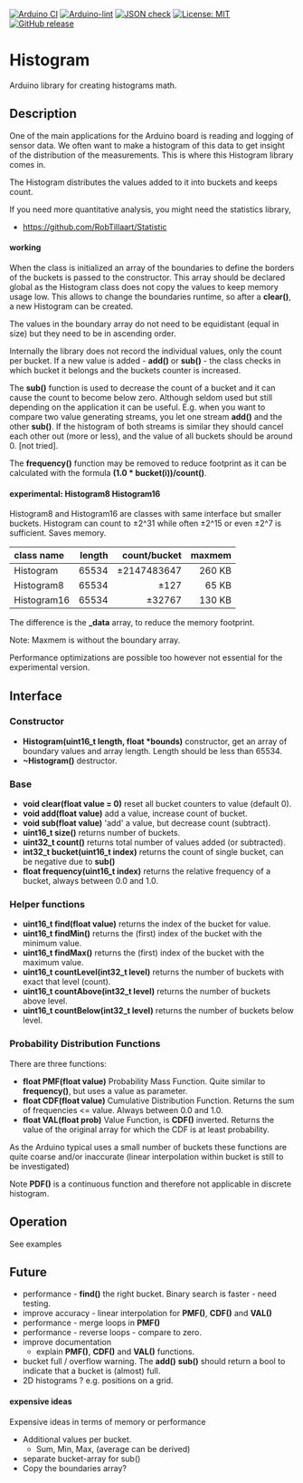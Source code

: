 
[![Arduino CI](https://github.com/RobTillaart/Histogram/workflows/Arduino%20CI/badge.svg)](https://github.com/marketplace/actions/arduino_ci)
[![Arduino-lint](https://github.com/RobTillaart/Histogram/actions/workflows/arduino-lint.yml/badge.svg)](https://github.com/RobTillaart/Histogram/actions/workflows/arduino-lint.yml)
[![JSON check](https://github.com/RobTillaart/Histogram/actions/workflows/jsoncheck.yml/badge.svg)](https://github.com/RobTillaart/Histogram/actions/workflows/jsoncheck.yml)
[![License: MIT](https://img.shields.io/badge/license-MIT-green.svg)](https://github.com/RobTillaart/Histogram/blob/master/LICENSE)
[![GitHub release](https://img.shields.io/github/release/RobTillaart/Histogram.svg?maxAge=3600)](https://github.com/RobTillaart/Histogram/releases)


# Histogram

Arduino library for creating histograms math.


## Description

One of the main applications for the Arduino board is reading and logging of sensor data.
We often want to make a histogram of this data to get insight of the distribution of the
measurements. This is where this Histogram library comes in.

The Histogram distributes the values added to it into buckets and keeps count.

If you need more quantitative analysis, you might need the statistics library, 
- https://github.com/RobTillaart/Statistic


#### working

When the class is initialized an array of the boundaries to define the borders of the
buckets is passed to the constructor. This array should be declared global as the
Histogram class does not copy the values to keep memory usage low. This allows to change
the boundaries runtime, so after a **clear()**, a new Histogram can be created.

The values in the boundary array do not need to be equidistant (equal in size)
but they need to be in ascending order.

Internally the library does not record the individual values, only the count per bucket.
If a new value is added - **add()** or **sub()** - the class checks in which bucket it 
belongs and the buckets counter is increased.

The **sub()** function is used to decrease the count of a bucket and it can cause the 
count to become below zero. Although seldom used but still depending on the application 
it can be useful. E.g. when you want to compare two value generating streams, you let 
one stream **add()** and the other **sub()**. If the histogram of both streams is 
similar they should cancel each other out (more or less), and the value of all buckets 
should be around 0. \[not tried\].

The **frequency()** function may be removed to reduce footprint as it can be calculated 
with the formula **(1.0 \* bucket(i))/count()**.


#### experimental: Histogram8 Histogram16

Histogram8 and Histogram16 are classes with same interface but smaller buckets. Histogram can count to ±2^31 while often ±2^15 or even ±2^7 is sufficient. Saves memory.

| class name  | length | count/bucket | maxmem |
|:------------|-------:|-------------:|-------:|
| Histogram   | 65534  | ±2147483647  | 260 KB |
| Histogram8  | 65534  | ±127         |  65 KB |
| Histogram16 | 65534  | ±32767       | 130 KB |

The difference is the **\_data** array, to reduce the memory footprint.

Note: Maxmem is without the boundary array.

Performance optimizations are possible too however not essential for 
the experimental version.


## Interface 


### Constructor

- **Histogram(uint16_t length, float \*bounds)** constructor, get an array of boundary values and array length. Length should be less than 65534.
- **~Histogram()** destructor.


### Base

- **void clear(float value = 0)** reset all bucket counters to value (default 0).
- **void add(float value)** add a value, increase count of bucket.
- **void sub(float value)** 'add' a value, but decrease count (subtract).
- **uint16_t size()** returns number of buckets.
- **uint32_t count()** returns total number of values added (or subtracted).
- **int32_t bucket(uint16_t index)** returns the count of single bucket, can be negative due to **sub()**
- **float frequency(uint16_t index)** returns the relative frequency of a bucket, always between 0.0 and 1.0.


### Helper functions

- **uint16_t find(float value)** returns the index of the bucket for value.
- **uint16_t findMin()** returns the (first) index of the bucket with the minimum value.
- **uint16_t findMax()** returns the (first) index of the bucket with the maximum value.
- **uint16_t countLevel(int32_t level)** returns the number of buckets with exact that level (count).
- **uint16_t countAbove(int32_t level)** returns the number of buckets above level.
- **uint16_t countBelow(int32_t level)** returns the number of buckets below level.


### Probability Distribution Functions

There are three functions:

- **float PMF(float value)** Probability Mass Function. Quite similar to **frequency()**, 
but uses a value as parameter.
- **float CDF(float value)** Cumulative Distribution Function. 
Returns the sum of frequencies <= value. Always between 0.0 and 1.0.
- **float VAL(float prob)** Value Function, is **CDF()** inverted. 
Returns the value of the original array for which the CDF is at least probability.

As the Arduino typical uses a small number of buckets these functions are quite 
coarse and/or inaccurate (linear interpolation within bucket is still to be investigated)

Note **PDF()** is a continuous function and therefore not applicable in discrete histogram.


## Operation

See examples


## Future

- performance - **find()** the right bucket. Binary search is faster - need testing.
- improve accuracy - linear interpolation for **PMF()**, **CDF()** and **VAL()**
- performance - merge loops in **PMF()**
- performance - reverse loops - compare to zero.
- improve documentation
  - explain **PMF()**, **CDF()** and **VAL()** functions.
- bucket full / overflow warning. The **add()** **sub()** should 
return a bool to indicate that a bucket is (almost) full.
- 2D histograms ? e.g. positions on a grid.


#### expensive ideas

Expensive ideas in terms of memory or performance

- Additional values per bucket.
  - Sum, Min, Max, (average can be derived)
- separate bucket-array for sub()
- Copy the boundaries array?


